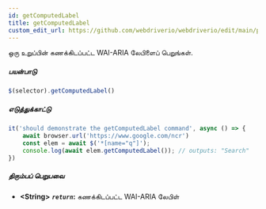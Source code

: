 ```yaml
---
id: getComputedLabel
title: getComputedLabel
custom_edit_url: https://github.com/webdriverio/webdriverio/edit/main/packages/webdriverio/src/commands/element/getComputedLabel.ts
---
```


ஒரு உறுப்பின் கணக்கிடப்பட்ட WAI-ARIA லேபிளைப் பெறுங்கள்.

##### பயன்பாடு

```js
$(selector).getComputedLabel()
```

##### எடுத்துக்காட்டு

```js title="getComputedLabel.js"
it('should demonstrate the getComputedLabel command', async () => {
    await browser.url('https://www.google.com/ncr')
    const elem = await $('*[name="q"]');
    console.log(await elem.getComputedLabel()); // outputs: "Search"
})
```

##### திரும்பப் பெறுபவை

- **&lt;String&gt;**
            **<code><var>return</var></code>:**  கணக்கிடப்பட்ட WAI-ARIA லேபிள்